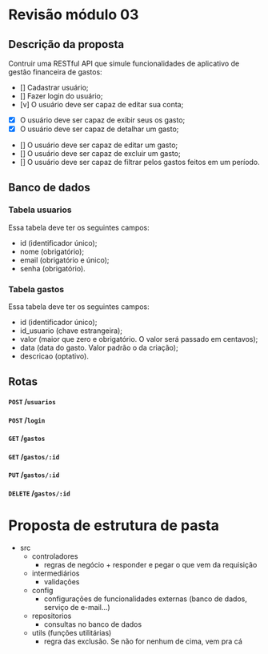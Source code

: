 # Revisão módulo 03

## Descrição da proposta
Contruir uma RESTful API que simule funcionalidades de aplicativo de gestão financeira de gastos:

- [] Cadastrar usuário;
- [] Fazer login do usuário;
- [v] O usuário deve ser capaz de editar sua conta;
- [x] O usuário deve ser capaz de exibir seus os gasto;
- [x] O usuário deve ser capaz de detalhar um gasto;
- [] O usuário deve ser capaz de editar um gasto;
- [] O usuário deve ser capaz de excluir um gasto;
- [] O usuário deve ser capaz de filtrar pelos gastos feitos em um período.
  
## Banco de dados

### Tabela usuarios
Essa tabela deve ter os seguintes campos:
- id (identificador único);
- nome (obrigatório);
- email (obrigatório e único);
- senha (obrigatório).

### Tabela gastos
Essa tabela deve ter os seguintes campos:
- id (identificador único);
- id_usuario (chave estrangeira);
- valor (maior que zero e obrigatório. O valor será passado em centavos);
- data (data do gasto. Valor padrão o da criação);
- descricao (optativo).

## Rotas

#### `POST` /`usuarios`
#### `POST` /`login`
#### `GET` /`gastos`
#### `GET` /`gastos/:id`
#### `PUT` /`gastos/:id`
#### `DELETE` /`gastos/:id`


# Proposta de estrutura de pasta

- src
  - controladores
    * regras de negócio + responder e pegar o que vem da requisição
  - intermediários
    * validações
  - config
    * configurações de funcionalidades externas (banco de dados, serviço de e-mail...)
  - repositorios
    * consultas no banco de dados
  - utils (funções utilitárias)
    * regra das exclusão. Se não for nenhum de cima, vem pra cá


